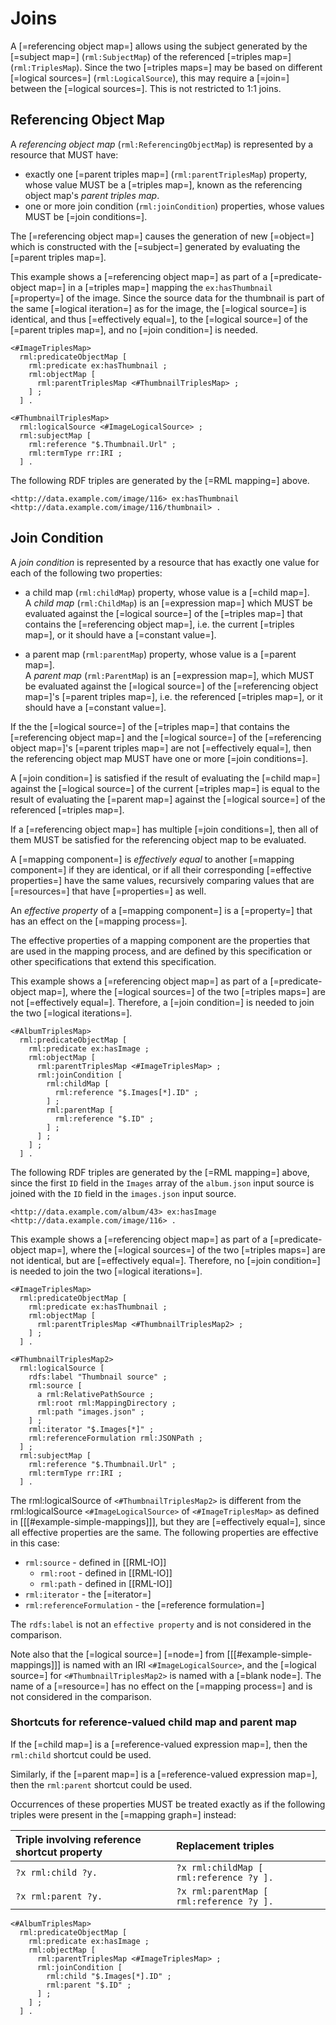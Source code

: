 # Joins

A [=referencing object map=] allows using the subject generated by the [=subject map=] (`rml:SubjectMap`) of the referenced [=triples map=] (`rml:TriplesMap`).
Since the two [=triples maps=] may be based on different [=logical sources=] (`rml:LogicalSource`), this may require a [=join=] between the [=logical sources=]. This is not restricted to 1:1 joins.

## Referencing Object Map

A <dfn>referencing object map</dfn> (`rml:ReferencingObjectMap`) is represented by a resource that MUST have:

* exactly one [=parent triples map=] (`rml:parentTriplesMap`) property,
  whose value MUST be a [=triples map=], known as the referencing object map's <dfn>parent triples map</dfn>.
* one or more join condition (`rml:joinCondition`) properties, whose values MUST be [=join conditions=].

The [=referencing object map=] causes the generation of new [=object=] which is constructed with the [=subject=] generated by evaluating the [=parent triples map=].

<aside class="example" id="example-referencing-object-map" title="Usage of referencing object map">

This example shows a [=referencing object map=] as part of a [=predicate-object map=] in a [=triples map=] mapping the `ex:hasThumbnail` [=property=] of the image.
Since the source data for the thumbnail is part of the same [=logical iteration=] as for the image, the [=logical source=] is identical, and thus [=effectively equal=], to the [=logical source=] of the [=parent triples map=], and no [=join condition=] is needed.

<aside class="ex-mapping">

```turtle
<#ImageTriplesMap>
  rml:predicateObjectMap [
    rml:predicate ex:hasThumbnail ;
    rml:objectMap [
      rml:parentTriplesMap <#ThumbnailTriplesMap> ;
    ] ;
  ] .

<#ThumbnailTriplesMap>
  rml:logicalSource <#ImageLogicalSource> ;
  rml:subjectMap [
    rml:reference "$.Thumbnail.Url" ;
    rml:termType rr:IRI ;
  ] .
```

</aside>

The following RDF triples are generated by the [=RML mapping=] above.

<aside class="ex-output">

```turtle
<http://data.example.com/image/116> ex:hasThumbnail <http://data.example.com/image/116/thumbnail> .
```

</aside>

</aside>

## Join Condition

A <dfn data-lt="join">join condition</dfn> is represented by a resource that has exactly one value for each of the following two properties:

* a child map (`rml:childMap`) property, whose value is a [=child map=].<br> A <dfn>child map</dfn> (`rml:ChildMap`) is an [=expression map=] which MUST be evaluated against the [=logical source=] of the [=triples map=] that contains the [=referencing object map=], i.e. the current [=triples map=], or it should have a [=constant value=].

* a parent map (`rml:parentMap`) property, whose value is a [=parent map=].<br> A <dfn>parent map</dfn> (`rml:ParentMap`) is an [=expression map=], which MUST be evaluated against the [=logical source=] of the [=referencing object map=]'s [=parent triples map=], i.e. the referenced [=triples map=], or it should have a [=constant value=].

If the the [=logical source=] of the [=triples map=] that contains the [=referencing object map=] and the [=logical source=] of the [=referencing object map=]'s [=parent triples map=] are not [=effectively equal=], then the referencing object map MUST have one or more [=join conditions=].

A [=join condition=] is satisfied if the result of evaluating the [=child map=] against the [=logical source=] of the current [=triples map=] is equal to the result of evaluating the [=parent map=] against the [=logical source=] of the referenced [=triples map=].

If a [=referencing object map=] has multiple [=join conditions=], then all of them MUST be satisfied for the referencing object map to be evaluated.

A [=mapping component=] is <dfn>effectively equal</dfn> to another [=mapping component=] if they are identical, or if all their corresponding [=effective properties=] have the same values, recursively comparing values that are [=resources=] that have [=properties=] as well.

An <dfn>effective property</dfn> of a [=mapping component=] is a [=property=] that has an effect on the [=mapping process=].

<aside class="note">
The effective properties of a mapping component are the properties that are used in the mapping process, and are defined by this specification or other specifications that extend this specification.
</aside>

<aside class="example" id="example-join-condition" title="Usage of join condition">

This example shows a [=referencing object map=] as part of a [=predicate-object map=], where the [=logical sources=] of the two [=triples maps=] are not [=effectively equal=]. Therefore, a [=join condition=] is needed to join the two [=logical iterations=].

<aside class="ex-mapping">

```turtle
<#AlbumTriplesMap>
  rml:predicateObjectMap [
    rml:predicate ex:hasImage ;
    rml:objectMap [
      rml:parentTriplesMap <#ImageTriplesMap> ;
      rml:joinCondition [
        rml:childMap [
          rml:reference "$.Images[*].ID" ;
        ] ;
        rml:parentMap [
          rml:reference "$.ID" ;
        ] ;
      ] ;
    ] ;
  ] .
```

</aside>

The following RDF triples are generated by the [=RML mapping=] above, since the first `ID` field in the `Images` array of the `album.json` input source is joined with the `ID` field in the `images.json` input source.

<aside class="ex-output">

```turtle
<http://data.example.com/album/43> ex:hasImage <http://data.example.com/image/116> .
```

</aside>

</aside>

<aside class="example" id="example-effectively-equal" title="Reference object map for non-identical, but effectively equal, logical sources">

This example shows a [=referencing object map=] as part of a [=predicate-object map=], where the [=logical sources=] of the two [=triples maps=] are not identical, but are [=effectively equal=]. Therefore, no [=join condition=] is needed to join the two [=logical iterations=].

<aside class="ex-mapping">

```turtle
<#ImageTriplesMap>
  rml:predicateObjectMap [
    rml:predicate ex:hasThumbnail ;
    rml:objectMap [
      rml:parentTriplesMap <#ThumbnailTriplesMap2> ;
    ] ;
  ] .

<#ThumbnailTriplesMap2>
  rml:logicalSource [
    rdfs:label "Thumbnail source" ;
    rml:source [
      a rml:RelativePathSource ;
      rml:root rml:MappingDirectory ;
      rml:path "images.json" ;
    ] ;
    rml:iterator "$.Images[*]" ;
    rml:referenceFormulation rml:JSONPath ;
  ] ;
  rml:subjectMap [
    rml:reference "$.Thumbnail.Url" ;
    rml:termType rr:IRI ;
  ] .
```

</aside>

The rml:logicalSource of `<#ThumbnailTriplesMap2>` is different from the rml:logicalSource `<#ImageLogicalSource>` of `<#ImageTriplesMap>` as defined in [[[#example-simple-mappings]]], but they are [=effectively equal=], since all effective properties are the same. The following properties are effective in this case:

* `rml:source` - defined in [[RML-IO]]
  * `rml:root` - defined in [[RML-IO]]
  * `rml:path` - defined in [[RML-IO]]
* `rml:iterator` - the [=iterator=]
* `rml:referenceFormulation` - the [=reference formulation=]

The `rdfs:label` is not an `effective property` and is not considered in the comparison.

Note also that the [=logical source=] [=node=] from [[[#example-simple-mappings]]] is named with an IRI `<#ImageLogicalSource>`, and the [=logical source=] for `<#ThumbnailTriplesMap2>` is named with a [=blank node=]. The name of a [=resource=] has no effect on the [=mapping process=] and is not considered in the comparison.

</aside>

### Shortcuts for reference-valued child map and parent map

If the [=child map=] is a [=reference-valued expression map=], then the `rml:child` shortcut could be used.

Similarly, if the [=parent map=] is a [=reference-valued expression map=], then the `rml:parent` shortcut could be used.

Occurrences of these properties MUST be treated exactly as if the following triples were present in the [=mapping graph=] instead:

| Triple involving reference shortcut property | Replacement triples                      |
| :--------------------------------------------| :----------------------------------------|
| `?x rml:child ?y.`                           | `?x rml:childMap [ rml:reference ?y ].`  |
| `?x rml:parent ?y.`                          | `?x rml:parentMap [ rml:reference ?y ].` |


<aside class="example" id="example-join-condition-shortcut-properties" title="Usage of shortcut properties for child map and parent map">

<aside class="ex-mapping">

```turtle
<#AlbumTriplesMap>
  rml:predicateObjectMap [
    rml:predicate ex:hasImage ;
    rml:objectMap [
      rml:parentTriplesMap <#ImageTriplesMap> ;
      rml:joinCondition [
        rml:child "$.Images[*].ID" ;
        rml:parent "$.ID" ;
      ] ;
    ] ;
  ] .
```

</aside>

</aside>
